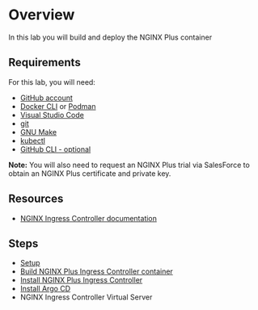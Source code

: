 # Overview
In this lab you will build and deploy the NGINX Plus container

## Requirements
For this lab, you will need:
- [GitHub account](https://github.com)
- [Docker CLI](https://docs.docker.com/engine/install/) or [Podman](https://podman.io/)
- [Visual Studio Code](https://code.visualstudio.com/)
- [git](https://git-scm.com/downloads)
- [GNU Make](https://www.gnu.org/software/make/)
- [kubectl](https://kubernetes.io/docs/tasks/tools/)
- [GitHub CLI - optional](https://cli.github.com/)

**Note:** You will also need to request an NGINX Plus trial via SalesForce to obtain an NGINX Plus certificate and private key.

## Resources
- [NGINX Ingress Controller documentation](https://docs.nginx.com/nginx-ingress-controller/)

## Steps
- [Setup](setup.md)
- [Build NGINX Plus Ingress Controller container](build_nic.md)
- [Install NGINX Plus Ingress Controller](install_nic.md)
- [Install Argo CD](argocd.md)
- NGINX Ingress Controller Virtual Server